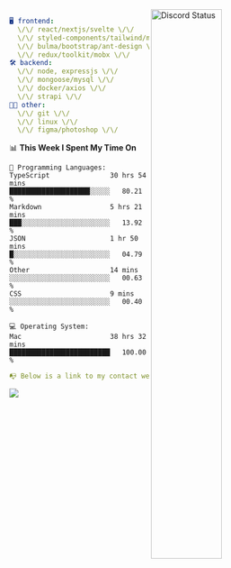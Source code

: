 
<a href="https://discord.com/users/279302975371870218" target="_blank">
    <img width="50%" align="right" alt="Discord Status" src="https://lanyard.cnrad.dev/api/279302975371870218?bg=161B22&borderRadius=5px%205px%200%200&hideTimestamp=true&idleMessage=Just%20chillin%27%20at%20the%20moment&animated=true">
</a>

```yaml
🖥️ frontend: 
  \/\/ react/nextjs/svelte \/\/
  \/\/ styled-components/tailwind/mui/
  \/\/ bulma/bootstrap/ant-design \/\/
  \/\/ redux/toolkit/mobx \/\/
🛠 backend: 
  \/\/ node, expressjs \/\/
  \/\/ mongoose/mysql \/\/
  \/\/ docker/axios \/\/
  \/\/ strapi \/\/
👨‍💻 other: 
  \/\/ git \/\/ 
  \/\/ linux \/\/
  \/\/ figma/photoshop \/\/
```
<!--START_SECTION:waka-->
📊 **This Week I Spent My Time On** 

```text
💬 Programming Languages: 
TypeScript               30 hrs 54 mins      ████████████████████░░░░░   80.21 % 
Markdown                 5 hrs 21 mins       ███░░░░░░░░░░░░░░░░░░░░░░   13.92 % 
JSON                     1 hr 50 mins        █░░░░░░░░░░░░░░░░░░░░░░░░   04.79 % 
Other                    14 mins             ░░░░░░░░░░░░░░░░░░░░░░░░░   00.63 % 
CSS                      9 mins              ░░░░░░░░░░░░░░░░░░░░░░░░░   00.40 % 

💻 Operating System: 
Mac                      38 hrs 32 mins      █████████████████████████   100.00 % 
```


<!--END_SECTION:waka-->
```yaml
📭 Below is a link to my contact website 
```
<a href="https://mxns.xyz" target="_black"> <img src="https://img.shields.io/badge/website-161B22?style=for-the-badge&logo=About.me&logoColor=white"></img> <a/>
